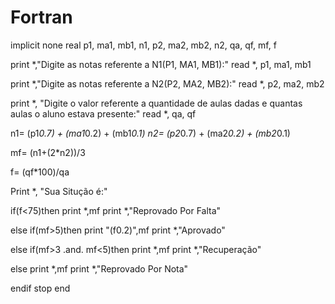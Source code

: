 # Fortran
implicit none 
real p1, ma1, mb1, n1, p2, ma2, mb2, n2, qa, qf, mf, f

print *,"Digite as notas referente a N1(P1, MA1, MB1):"
read *, p1, ma1, mb1 

print *,"Digite as notas referente a N2(P2, MA2, MB2):"
read *, p2, ma2, mb2

print *, "Digite o valor referente a quantidade de aulas dadas e quantas aulas o aluno estava presente:"
read *, qa, qf

n1= (p1*0.7) + (ma1*0.2) + (mb1*0.1)
n2= (p2*0.7) + (ma2*0.2) + (mb2*0.1)

mf= (n1+(2*n2))/3

f= (qf*100)/qa

Print *, "Sua Situção é:"

if(f<75)then
print *,mf
print *,"Reprovado Por Falta"

else if(mf>5)then
print "(f0.2)",mf
print *,"Aprovado"

else if(mf>3 .and. mf<5)then
print *,mf
print *,"Recuperação"

else 
print *,mf
print *,"Reprovado Por Nota" 

endif
stop
end 
